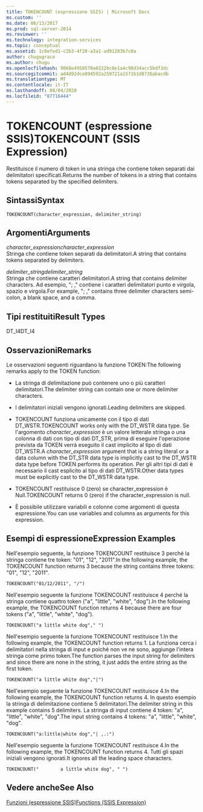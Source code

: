 ```yaml
---
title: TOKENCOUNT (espressione SSIS) | Microsoft Docs
ms.custom: ''
ms.date: 06/13/2017
ms.prod: sql-server-2014
ms.reviewer: ''
ms.technology: integration-services
ms.topic: conceptual
ms.assetid: 1c0efed1-c2b3-4f20-a3a1-ad91283b7c0a
author: chugugrace
ms.author: chugu
ms.openlocfilehash: 9068e4958570a0222bc8e1a4c90d34acc5bdf3dc
ms.sourcegitcommit: ad4d92dce894592a259721a1571b1d8736abacdb
ms.translationtype: MT
ms.contentlocale: it-IT
ms.lasthandoff: 08/04/2020
ms.locfileid: "87716444"
---
```

# <a name="tokencount-ssis-expression"></a><span data-ttu-id="0fcc7-102">TOKENCOUNT (espressione SSIS)</span><span class="sxs-lookup"><span data-stu-id="0fcc7-102">TOKENCOUNT (SSIS Expression)</span></span>
  <span data-ttu-id="0fcc7-103">Restituisce il numero di token in una stringa che contiene token separati dai delimitatori specificati.</span><span class="sxs-lookup"><span data-stu-id="0fcc7-103">Returns the number of tokens in a string that contains tokens separated by the specified delimiters.</span></span>  
  
## <a name="syntax"></a><span data-ttu-id="0fcc7-104">Sintassi</span><span class="sxs-lookup"><span data-stu-id="0fcc7-104">Syntax</span></span>  
  
```  
TOKENCOUNT(character_expression, delimiter_string)  
```  
  
## <a name="arguments"></a><span data-ttu-id="0fcc7-105">Argomenti</span><span class="sxs-lookup"><span data-stu-id="0fcc7-105">Arguments</span></span>  
 <span data-ttu-id="0fcc7-106">*character_expression*</span><span class="sxs-lookup"><span data-stu-id="0fcc7-106">*character_expression*</span></span>  
 <span data-ttu-id="0fcc7-107">Stringa che contiene token separati da delimitatori.</span><span class="sxs-lookup"><span data-stu-id="0fcc7-107">A string that contains tokens separated by delimiters.</span></span>  
  
 <span data-ttu-id="0fcc7-108">*delimiter_string*</span><span class="sxs-lookup"><span data-stu-id="0fcc7-108">*delimiter_string*</span></span>  
 <span data-ttu-id="0fcc7-109">Stringa che contiene caratteri delimitatori.</span><span class="sxs-lookup"><span data-stu-id="0fcc7-109">A string that contains delimiter characters.</span></span> <span data-ttu-id="0fcc7-110">Ad esempio, "; ," contiene i caratteri delimitatori punto e virgola, spazio e virgola.</span><span class="sxs-lookup"><span data-stu-id="0fcc7-110">For example, "; ," contains three delimiter characters semi-colon, a blank space, and a comma.</span></span>  
  
## <a name="result-types"></a><span data-ttu-id="0fcc7-111">Tipi restituiti</span><span class="sxs-lookup"><span data-stu-id="0fcc7-111">Result Types</span></span>  
 <span data-ttu-id="0fcc7-112">DT_I4</span><span class="sxs-lookup"><span data-stu-id="0fcc7-112">DT_I4</span></span>  
  
## <a name="remarks"></a><span data-ttu-id="0fcc7-113">Osservazioni</span><span class="sxs-lookup"><span data-stu-id="0fcc7-113">Remarks</span></span>  
 <span data-ttu-id="0fcc7-114">Le osservazioni seguenti riguardano la funzione TOKEN:</span><span class="sxs-lookup"><span data-stu-id="0fcc7-114">The following remarks apply to the TOKEN function:</span></span>  
  
-   <span data-ttu-id="0fcc7-115">La stringa di delimitazione può contenere uno o più caratteri delimitatori.</span><span class="sxs-lookup"><span data-stu-id="0fcc7-115">The delimiter string can contain one or more delimiter characters.</span></span>  
  
-   <span data-ttu-id="0fcc7-116">I delimitatori iniziali vengono ignorati.</span><span class="sxs-lookup"><span data-stu-id="0fcc7-116">Leading delimiters are skipped.</span></span>  
  
-   <span data-ttu-id="0fcc7-117">TOKENCOUNT funziona unicamente con il tipo di dati DT_WSTR.</span><span class="sxs-lookup"><span data-stu-id="0fcc7-117">TOKENCOUNT works only with the DT_WSTR data type.</span></span> <span data-ttu-id="0fcc7-118">Se l'argomento *character_expression* è un valore letterale stringa o una colonna di dati con tipo di dati DT_STR, prima di eseguire l'operazione prevista da TOKEN verrà eseguito il cast implicito al tipo di dati DT_WSTR.</span><span class="sxs-lookup"><span data-stu-id="0fcc7-118">A *character_expression* argument that is a string literal or a data column with the DT_STR data type is implicitly cast to the DT_WSTR data type before TOKEN performs its operation.</span></span> <span data-ttu-id="0fcc7-119">Per gli altri tipi di dati è necessario il cast esplicito al tipo di dati DT_WSTR.</span><span class="sxs-lookup"><span data-stu-id="0fcc7-119">Other data types must be explicitly cast to the DT_WSTR data type.</span></span>  
  
-   <span data-ttu-id="0fcc7-120">TOKENCOUNT restituisce 0 (zero) se character_expression è Null.</span><span class="sxs-lookup"><span data-stu-id="0fcc7-120">TOKENCOUNT returns 0 (zero) if the character_expression is null.</span></span>  
  
-   <span data-ttu-id="0fcc7-121">È possibile utilizzare variabili e colonne come argomenti di questa espressione.</span><span class="sxs-lookup"><span data-stu-id="0fcc7-121">You can use variables and columns as arguments for this expression.</span></span>  
  
## <a name="expression-examples"></a><span data-ttu-id="0fcc7-122">Esempi di espressione</span><span class="sxs-lookup"><span data-stu-id="0fcc7-122">Expression Examples</span></span>  
 <span data-ttu-id="0fcc7-123">Nell'esempio seguente, la funzione TOKENCOUNT restituisce 3 perché la stringa contiene tre token: "01", "12", "2011".</span><span class="sxs-lookup"><span data-stu-id="0fcc7-123">In the following example, the TOKENCOUNT function returns 3 because the string contains three tokens: "01", "12", "2011".</span></span>  
  
```  
TOKENCOUNT("01/12/2011", "/")  
```  
  
 <span data-ttu-id="0fcc7-124">Nell'esempio seguente la funzione TOKENCOUNT restituisce 4 perché la stringa contiene quattro token ("a", "little", "white", "dog").</span><span class="sxs-lookup"><span data-stu-id="0fcc7-124">In the following example, the TOKENCOUNT function returns 4 because there are four tokens ("a", "little", "white", "dog").</span></span>  
  
```  
TOKENCOUNT("a little white dog"," ")  
```  
  
 <span data-ttu-id="0fcc7-125">Nell'esempio seguente la funzione TOKENCOUNT restituisce 1.</span><span class="sxs-lookup"><span data-stu-id="0fcc7-125">In the following example, the TOKENCOUNT function returns 1.</span></span> <span data-ttu-id="0fcc7-126">La funziona cerca i delimitatori nella stringa di input e poiché non ve ne sono, aggiunge l'intera stringa come primo token.</span><span class="sxs-lookup"><span data-stu-id="0fcc7-126">The function parses the input string for delimiters and since there are none in the string, it just adds the entire string as the first token.</span></span>  
  
```  
TOKENCOUNT("a little white dog","|")  
```  
  
 <span data-ttu-id="0fcc7-127">Nell'esempio seguente la funzione TOKENCOUNT restituisce 4.</span><span class="sxs-lookup"><span data-stu-id="0fcc7-127">In the following example, the TOKENCOUNT function returns 4.</span></span> <span data-ttu-id="0fcc7-128">In questo esempio la stringa di delimitazione contiene 5 delimitatori.</span><span class="sxs-lookup"><span data-stu-id="0fcc7-128">The delimiter string in this example contains 5 delimiters.</span></span> <span data-ttu-id="0fcc7-129">La stringa di input contiene 4 token: "a", "little", "white", "dog".</span><span class="sxs-lookup"><span data-stu-id="0fcc7-129">The input string contains 4 tokens: "a", "little", "white", "dog".</span></span>  
  
```  
TOKENCOUNT("a:little|white dog","| ,.:")  
```  
  
 <span data-ttu-id="0fcc7-130">Nell'esempio seguente la funzione TOKENCOUNT restituisce 4.</span><span class="sxs-lookup"><span data-stu-id="0fcc7-130">In the following example, the TOKENCOUNT function returns 4.</span></span> <span data-ttu-id="0fcc7-131">Tutti gli spazi iniziali vengono ignorati.</span><span class="sxs-lookup"><span data-stu-id="0fcc7-131">It ignores all the leading space characters.</span></span>  
  
```  
TOKENCOUNT("        a little white dog", " ")  
```  
  
## <a name="see-also"></a><span data-ttu-id="0fcc7-132">Vedere anche</span><span class="sxs-lookup"><span data-stu-id="0fcc7-132">See Also</span></span>  
 [<span data-ttu-id="0fcc7-133">Funzioni &#40;espressione SSIS&#41;</span><span class="sxs-lookup"><span data-stu-id="0fcc7-133">Functions &#40;SSIS Expression&#41;</span></span>](functions-ssis-expression.md)  
  
  
